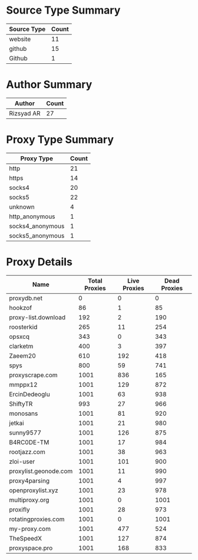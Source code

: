 # Source Type Summary

| Source Type | Count |
|-------------|-------|
| website | 11 |
| github | 15 |
| Github | 1 |


# Author Summary

| Author | Count |
|--------|-------|
| Rizsyad AR | 27 |


# Proxy Type Summary

| Proxy Type | Count |
|------------|-------|
| http | 21 |
| https | 14 |
| socks4 | 20 |
| socks5 | 22 |
| unknown | 4 |
| http_anonymous | 1 |
| socks4_anonymous | 1 |
| socks5_anonymous | 1 |


# Proxy Details

| Name | Total Proxies | Live Proxies | Dead Proxies |
|------|---------------|--------------|---------------|
| proxydb.net | 0 | 0 | 0 |
| hookzof | 86 | 1 | 85 |
| proxy-list.download | 192 | 2 | 190 |
| roosterkid | 265 | 11 | 254 |
| opsxcq | 343 | 0 | 343 |
| clarketm | 400 | 3 | 397 |
| Zaeem20 | 610 | 192 | 418 |
| spys | 800 | 59 | 741 |
| proxyscrape.com | 1001 | 836 | 165 |
| mmppx12 | 1001 | 129 | 872 |
| ErcinDedeoglu | 1001 | 63 | 938 |
| ShiftyTR | 993 | 27 | 966 |
| monosans | 1001 | 81 | 920 |
| jetkai | 1001 | 21 | 980 |
| sunny9577 | 1001 | 126 | 875 |
| B4RC0DE-TM | 1001 | 17 | 984 |
| rootjazz.com | 1001 | 38 | 963 |
| zloi-user | 1001 | 101 | 900 |
| proxylist.geonode.com | 1001 | 11 | 990 |
| proxy4parsing | 1001 | 4 | 997 |
| openproxylist.xyz | 1001 | 23 | 978 |
| multiproxy.org | 1001 | 0 | 1001 |
| proxifly | 1001 | 28 | 973 |
| rotatingproxies.com | 1001 | 0 | 1001 |
| my-proxy.com | 1001 | 477 | 524 |
| TheSpeedX | 1001 | 127 | 874 |
| proxyspace.pro | 1001 | 168 | 833 |
